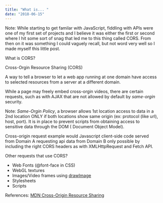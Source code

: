 ```yaml
---
title: "What is... "
date: "2018-06-15"
---
```


Note: While starting to get familar with JavaScript, fiddling with APIs were one of my first set of projects and I believe it was either the first or second where I hit some sort of snag that led me to this thing called CORS. From then on it was something I could vaguely recall, but not word very well so I made myself this little post.

What is CORS?

Cross-Orgin Resource Sharing (CORS)

A way to tell a browser to let a web app running at one domain have access to selected resources from a server at a different domain.

While a page may freely embed cross-orgin videos, there are certain requests, such as with AJAX that are not allowed by default by _same-orgin_ security.

Note: _Same-Orgin Policy_, a browser allows 1st location access to data in a 2nd location ONLY if both locations show same origin (ex: protocol (like url), host, port). It is in place to prevent scripts from obtaining access to sensitive data through the DOM ( Document Object Model).

Cross-origin request example would Javascript client-side code served from Domain A requesting api data from Domain B only possible by including the right CORS headers as with XMLHttpRequest and Fetch API.

Other requests that use CORS?

- Web Fonts (@font-face in CSS)
- WebGL textures
- Images/Video frames using [drawImage](https://developer.mozilla.org/en-US/docs/Web/API/CanvasRenderingContext2D/drawImage)
- Stylesheets
- Scripts

References: [MDN Cross-Origin Resource Sharing](https://developer.mozilla.org/en-US/docs/Web/HTTP/CORS)
